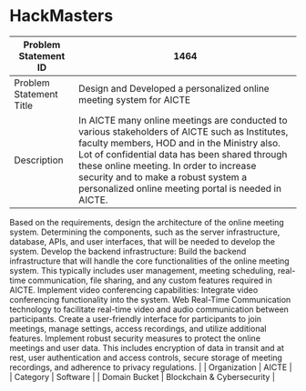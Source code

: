 # HackMasters


| Problem Statement ID | 1464 |
|----------------------|------|
| Problem Statement Title | Design and Developed a personalized online meeting system for AICTE |
| Description | In AICTE many online meetings are conducted to various stakeholders of AICTE such as Institutes, faculty members, HOD and in the Ministry also. Lot of confidential data has been shared through these online meeting. In order to increase security and to make a robust system a personalized online meeting portal is needed in AICTE. 
Based on the requirements, design the architecture of the online meeting system. Determining the components, such as the server infrastructure, database, APIs, and user interfaces, that will be needed to develop the system. 
Develop the backend infrastructure: Build the backend infrastructure that will handle the core functionalities of the online meeting system. This typically includes user management, meeting scheduling, real-time communication, file sharing, and any custom features required in AICTE. 
Implement video conferencing capabilities: Integrate video conferencing functionality into the system. Web Real-Time Communication technology to facilitate real-time video and audio communication between participants. 
Create a user-friendly interface for participants to join meetings, manage settings, access recordings, and utilize additional features. 
Implement robust security measures to protect the online meetings and user data. This includes encryption of data in transit and at rest, user authentication and access controls, secure storage of meeting recordings, and adherence to privacy regulations. |
| Organization | AICTE |
| Category | Software |
| Domain Bucket | Blockchain & Cybersecurity |
